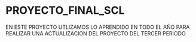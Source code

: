 # PROYECTO_FINAL_SCL
EN ESTE PROYECTO UTLIZAMOS LO APRENDIDO EN TODO EL AÑO PARA REALIZAR UNA ACTUALIZACION DEL PROYECTO DEL TERCER PERIODO
